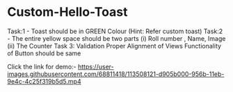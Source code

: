 # Custom-Hello-Toast
Task:1 - Toast should be in GREEN Colour (Hint: Refer custom toast) Task:2 - The entire yellow space should be two parts (i) Roll number , Name, Image (ii) The Counter Task 3: Validation Proper Alignment of Views Functionality of Button should be same

Click the link for demo:-
https://user-images.githubusercontent.com/68811418/113508121-d905b000-956b-11eb-9e4c-4c25f319b5d5.mp4
